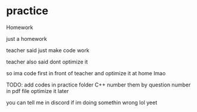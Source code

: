 # practice
Homework

just a homework

teacher said just make code work

teacher also said dont optimize it

so ima code first in front of teacher and optimize it at home lmao


TODO: 
add codes in  practice folder C++
number them by question number in pdf file
optimize it later

you can tell me in discord if im doing somethin wrong
lol yeet
